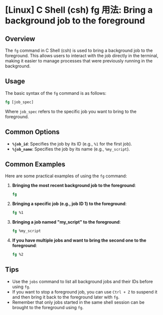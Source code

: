 # [Linux] C Shell (csh) fg 用法: Bring a background job to the foreground

## Overview
The `fg` command in C Shell (csh) is used to bring a background job to the foreground. This allows users to interact with the job directly in the terminal, making it easier to manage processes that were previously running in the background.

## Usage
The basic syntax of the `fg` command is as follows:

```csh
fg [job_spec]
```

Where `job_spec` refers to the specific job you want to bring to the foreground.

## Common Options
- **`%job_id`**: Specifies the job by its ID (e.g., `%1` for the first job).
- **`%job_name`**: Specifies the job by its name (e.g., `%my_script`).

## Common Examples
Here are some practical examples of using the `fg` command:

1. **Bringing the most recent background job to the foreground**:
   ```csh
   fg
   ```

2. **Bringing a specific job (e.g., job ID 1) to the foreground**:
   ```csh
   fg %1
   ```

3. **Bringing a job named "my_script" to the foreground**:
   ```csh
   fg %my_script
   ```

4. **If you have multiple jobs and want to bring the second one to the foreground**:
   ```csh
   fg %2
   ```

## Tips
- Use the `jobs` command to list all background jobs and their IDs before using `fg`.
- If you want to stop a foreground job, you can use `Ctrl + Z` to suspend it and then bring it back to the foreground later with `fg`.
- Remember that only jobs started in the same shell session can be brought to the foreground using `fg`.